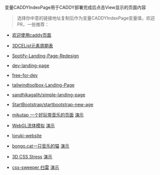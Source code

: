 变量CADDYIndexPage用于CADDY部署完成后点击View显示的页面内容  
  
> 选择你中意的链接地址复制后作为变量CADDYIndexPage变量值，欢迎PR，一些推荐：  
  
* [欢迎使用caddy页面](https://raw.githubusercontent.com/caddyserver/dist/master/welcome/index.html)  
  
* [3DCEList元素周期表](https://github.com/wulabing/3DCEList/archive/master.zip)  

* [Spotify-Landing-Page-Redesign](https://github.com/WebDevSimplified/Spotify-Landing-Page-Redesign/archive/master.zip)  

* [dev-landing-page](https://github.com/flexdinesh/dev-landing-page/archive/master.zip)  
  
* [free-for-dev](https://github.com/ripienaar/free-for-dev/archive/master.zip)  
  
* [tailwindtoolbox-Landing-Page](https://github.com/tailwindtoolbox/Landing-Page/archive/master.zip)  

* [sandhikagalih/simple-landing-page](https://github.com/sandhikagalih/simple-landing-page/archive/master.zip)  
  
* [StartBootstrap/startbootstrap-new-age](https://github.com/StartBootstrap/startbootstrap-new-age/archive/master.zip)  

* [mikutap 一个好玩带音乐的页面](https://github.com/AYJCSGM/mikutap/archive/master.zip) [演示](https://aidn.jp/mikutap)  

* [WebGL流体模拟](https://github.com/PavelDoGreat/WebGL-Fluid-Simulation/archive/master.zip) [演示](https://paveldogreat.github.io/WebGL-Fluid-Simulation/)  
  
* [loruki-website](https://github.com/bradtraversy/loruki-website/archive/master.zip)  
  
* [bongo.cat一只音乐的猫](https://github.com/Externalizable/bongo.cat/archive/master.zip) [演示](https://bongo.cat/)  

* [3D CSS Stress](https://github.com/propjockey/DOMinion-build-demo/archive/master.zip) [演示](https://propjockey.github.io/DOMinion-build-demo/index.html)  

* [css-sweeper 扫雷](https://github.com/propjockey/DOMinion-build-demo/archive/master.zip) [演示](https://propjockey.github.io/css-sweeper/)  
